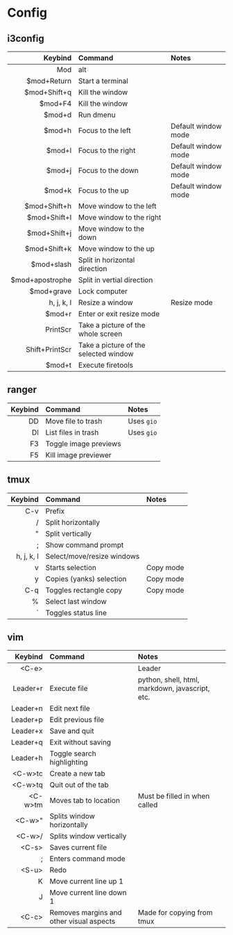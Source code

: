 # Config

## i3config

| Keybind | Command | Notes |
| ------: | :------ | :---- |
| Mod | alt | |
| $mod+Return | Start a terminal | |
| $mod+Shift+q | Kill the window | |
| $mod+F4 | Kill the window | |
| $mod+d | Run dmenu | |
| $mod+h | Focus to the left | Default window mode |
| $mod+l | Focus to the right | Default window mode |
| $mod+j | Focus to the down | Default window mode |
| $mod+k | Focus to the up | Default window mode |
| $mod+Shift+h | Move window to the left | |
| $mod+Shift+l | Move window to the right | |
| $mod+Shift+j | Move window to the down | |
| $mod+Shift+k | Move window to the up | |
| $mod+slash | Split in horizontal direction | |
| $mod+apostrophe | Split in vertial direction | |
| $mod+grave | Lock computer | |
| h, j, k, l | Resize a window | Resize mode |
| $mod+r | Enter or exit resize mode | |
| PrintScr | Take a picture of the whole screen | |
| Shift+PrintScr | Take a picture of the selected window | |
| $mod+t | Execute firetools | |

## ranger

| Keybind | Command | Notes |
| ------: | :------ | :---- |
| DD | Move file to trash | Uses `gio` |
| Dl | List files in trash | Uses `gio` |
| F3 | Toggle image previews | |
| F5 | Kill image previewer | |

## tmux

| Keybind | Command | Notes |
| ------: | :------ | :---- |
| C-v     | Prefix | |
| / | Split horizontally | |
| " | Split vertically | |
| ; | Show command prompt | |
| h, j, k, l | Select/move/resize windows | |
| v | Starts selection | Copy mode |
| y | Copies (yanks) selection | Copy mode |
| C-q | Toggles rectangle copy | Copy mode |
| % | Select last window | |
| \` | Toggles status line | |

## vim

| Keybind | Command | Notes |
| ------: | :------ | :---- |
| <C-e\> | | Leader |
| Leader+r | Execute file | python, shell, html, markdown, javascript, etc. |
| Leader+n | Edit next file | |
| Leader+p | Edit previous file | |
| Leader+x | Save and quit | |
| Leader+q | Exit without saving | |
| Leader+h | Toggle search highlighting | |
| <C-w\>tc | Create a new tab | |
| <C-w\>tq | Quit out of the tab | |
| <C-w\>tm | Moves tab to location | Must be filled in when called |
| <C-w\>"  | Splits window horizontally | |
| <C-w\>/  | Splits window vertically | |
| <C-s\>   | Saves current file | |
| ;        | Enters command mode | |
| <S-u\>   | Redo | |
| K | Move current line up 1 | |
| J | Move current line down 1 | |
| <C-c\>   | Removes margins and other visual aspects | Made for copying from tmux |
